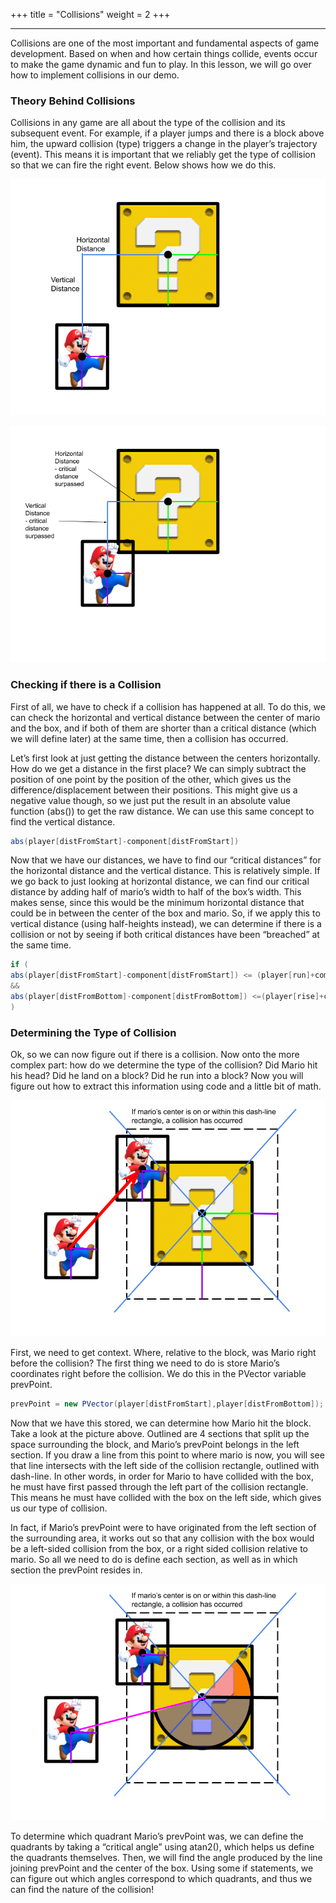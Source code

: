 +++
title = "Collisions"
weight = 2
+++

---

Collisions are one of the most important and fundamental aspects of game development. Based on when and how certain things collide, events occur to make the game dynamic and fun to play. In this lesson, we will go over how to implement collisions in our demo.

### Theory Behind Collisions

Collisions in any game are all about the type of the collision and its subsequent event. For example, if a player jumps and there is a block above him, the upward collision (type) triggers a change in the player’s trajectory (event). This means it is important that we reliably get the type of collision so that we can fire the right event. Below shows how we do this.

![Interface](/img/General_Collision1.png)

![Interface](/img/General_Collision2.png)

### Checking if there is a Collision

First of all, we have to check if a collision has happened at all. To do this, we can check the horizontal and vertical distance between the center of mario and the box, and if both of them are shorter than a critical distance (which we will define later) at the same time, then a collision has occurred.

Let’s first look at just getting the distance between the centers horizontally. How do we get a distance in the first place? We can simply subtract the position of one point by the position of the other, which gives us the difference/displacement between their positions. This might give us a negative value though, so we just put the result in an absolute value function (abs()) to get the raw distance. We can use this same concept to find the vertical distance.

```java
abs(player[distFromStart]-component[distFromStart])
```

Now that we have our distances, we have to find our “critical distances” for the horizontal distance and the vertical distance. This is relatively simple. If we go back to just looking at horizontal distance, we can find our critical distance by adding half of mario’s width to half of the box’s width. This makes sense, since this would be the minimum horizontal distance that could be in between the center of the box and mario. So, if we apply this to vertical distance (using half-heights instead), we can determine if there is a collision or not by seeing if both critical distances have been “breached” at the same time.

```java
if (
abs(player[distFromStart]-component[distFromStart]) <= (player[run]+component[run])/2
&&
abs(player[distFromBottom]-component[distFromBottom]) <=(player[rise]+component[rise])/2
)
```

### Determining the Type of Collision

Ok, so we can now figure out if there is a collision. Now onto the more complex part: how do we determine the type of the collision? Did Mario hit his head? Did he land on a block? Did he run into a block? Now you will figure out how to extract this information using code and a little bit of math.

![Interface](/img/Collision_Sections1.png)

First, we need to get context. Where, relative to the block, was Mario right before the collision? The first thing we need to do is store Mario’s coordinates right before the collision. We do this in the PVector variable prevPoint.

```java
prevPoint = new PVector(player[distFromStart],player[distFromBottom]);
```

Now that we have this stored, we can determine how Mario hit the block. Take a look at the picture above. Outlined are 4 sections that split up the space surrounding the block, and Mario’s prevPoint belongs in the left section. If you draw a line from this point to where mario is now, you will see that line intersects with the left side of the collision rectangle, outlined with dash-line. In other words, in order for Mario to have collided with the box, he must have first passed through the left part of the collision rectangle. This means he must have collided with the box on the left side, which gives us our type of collision.

In fact, if Mario’s prevPoint were to have originated from the left section of the surrounding area, it works out so that any collision with the box would be a left-sided collision from the box, or a right sided collision relative to mario. So all we need to do is define each section, as well as in which section the prevPoint resides in.

![Interface](/img/Collision_Sections2.png)

To determine which quadrant Mario’s prevPoint was, we can define the quadrants by taking a “critical angle” using atan2(), which helps us define the quadrants themselves. Then, we will find the angle produced by the line joining prevPoint and the center of the box. Using some if statements, we can figure out which angles correspond to which quadrants, and thus we can find the nature of the collision!
